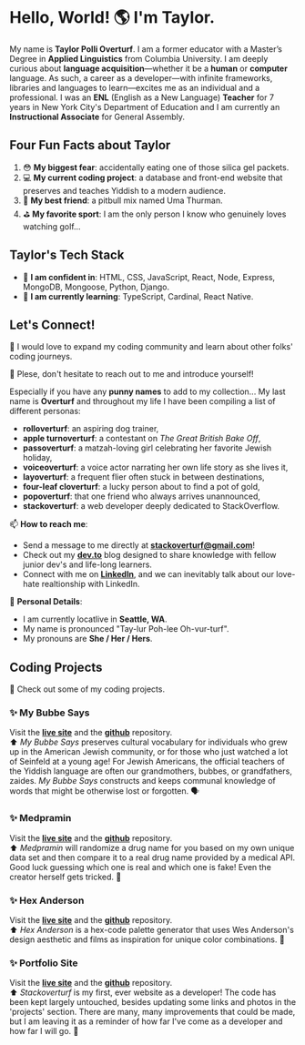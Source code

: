 # Hello, World! 🌎 I'm Taylor. 
My name is **Taylor Polli Overturf**. I am a former educator with a Master’s Degree in **Applied Linguistics** from Columbia University. I am deeply curious about **language acquisition**—whether it be a **human** or **computer** language. As such, a career as a developer—with infinite frameworks, libraries and languages to learn—excites me as an individual and a professional. I was an **ENL** (English as a New Language) **Teacher** for 7 years in New York City's Department of Education and I am currently an **Instructional Associate** for General Assembly. 

## Four Fun Facts about Taylor 
1. 😳 **My biggest fear**: accidentally eating one of those silica gel packets. 
2. 💻 **My current coding project**: a database and front-end website that preserves and teaches Yiddish to a modern audience. 
3. 🐶 **My best friend**: a pitbull mix named Uma Thurman.
4. ⛳️ **My favorite sport**: I am the only person I know who genuinely loves watching golf... 

## Taylor's Tech Stack
- 💪 **I am confident in**: HTML, CSS, JavaScript, React, Node, Express, MongoDB, Mongoose, Python, Django.
- 🤔 **I am currently learning**: TypeScript, Cardinal, React Native. 

## Let's Connect! 
👯 I would love to expand my coding community and learn about other folks' coding journeys.

👋 Plese, don't hesitate to reach out to me and introduce yourself! <br />

Especially if you have any **punny names** to add to my collection... My last name is **Overturf** and throughout my life I have been compiling a list of different personas: 
- **rolloverturf**: an aspiring dog trainer,
- **apple turnoverturf**: a contestant on *The Great British Bake Off*, 
- **passoverturf**: a matzah-loving girl celebrating her favorite Jewish holiday,
- **voiceoverturf**: a voice actor narrating her own life story as she lives it, 
- **layoverturf**: a frequent flier often stuck in between destinations, 
- **four-leaf cloverturf**: a lucky person about to find a pot of gold,
- **popoverturf**: that one friend who always arrives unannounced,
- **stackoverturf**: a web developer deeply dedicated to StackOverflow.

📫 **How to reach me**:
- Send a message to me directly at **stackoverturf@gmail.com**!
- Check out my **[dev.to](https://dev.to/stackoverturf)** blog designed to share knowledge with fellow junior dev's and life-long learners.  
- Connect with me on **[LinkedIn](https://www.linkedin.com/in/tayloroverturf/)**, and we can inevitably talk about our love-hate realtionship with LinkedIn. 

📝 **Personal Details**: 
- I am currently locatlive in **Seattle, WA**. 
- My name is pronounced "Tay-lur Poh-lee Oh-vur-turf". 
- My pronouns are **She / Her / Hers**. 

## Coding Projects
👏 Check out some of my coding projects.

### ✨ My Bubbe Says 
Visit the **[live site](https://www.mybubbesays.com/#/)** and the **[github](https://github.com/over-taylor-turf/bubbe-says)** repository.<br /> 
⬆️ *My Bubbe Says* preserves cultural vocabulary for individuals who grew up in the American Jewish community, or for those who just watched a lot of Seinfeld at a young age! For Jewish Americans, the official teachers of the Yiddish language are often our grandmothers, bubbes, or grandfathers, zaides. *My Bubbe Says* constructs and keeps communal knowledge of words that might be otherwise lost or forgotten. 🗣

### ✨ Medpramin
Visit the **[live site](https://www.medpramin.com/#/)** and the **[github](https://github.com/over-taylor-turf/fake-drug-names)** repository.<br />
⬆️ *Medpramin* will randomize a drug name for you based on my own unique data set and then compare it to a real drug name provided by a medical API. Good luck guessing which one is real and which one is fake! Even the creator herself gets tricked. 🤣

### ✨ Hex Anderson 
Visit the **[live site](https://www.hexanderson.com/#/)** and the **[github](https://github.com/over-taylor-turf/hex-anderson)** repository.<br />
⬆️ *Hex Anderson* is a hex-code palette generator that uses Wes Anderson's design aesthetic and films as inspiration for unique color combinations. 🎨

### ✨ Portfolio Site
Visit the **[live site](https://www.stackoverturf.com/)** and the **[github](https://github.com/over-taylor-turf/over-taylor-turf.github.io)** repository.<br />
⬆️ *Stackoverturf* is my first, ever website as a developer! The code has been kept largely untouched, besides updating some links and photos in the 'projects' section. There are many, many improvements that could be made, but I am leaving it as a reminder of how far I've come as a developer and how far I will go. 🚀
